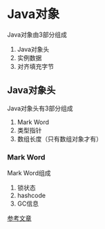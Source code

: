 # Java对象
Java对象由3部分组成
1. Java对象头
2. 实例数据
3. 对齐填充字节

## Java对象头
Java对象头有3部分组成
1. Mark Word
2. 类型指针
3. 数组长度（只有数组对象才有）

### Mark Word
Mark Word组成
1. 锁状态
2. hashcode
3. GC信息

[参考文章](https://www.jb51.net/article/236532.htm)